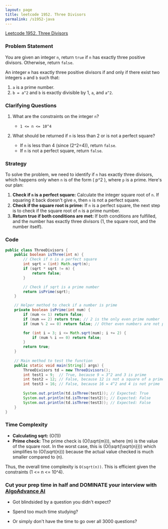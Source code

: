 ```yaml
---
layout: page
title: leetcode 1952. Three Divisors
permalink: /s1952-java
---
```

[Leetcode 1952. Three Divisors](https://algoadvance.github.io/algoadvance/l1952)
### Problem Statement
You are given an integer `n`, return `true` if `n` has exactly three positive divisors. Otherwise, return `false`.

An integer `m` has exactly three positive divisors if and only if there exist two integers `a` and `b` such that:
1. `a` is a prime number.
2. `b = a^2` and `b` is exactly divisible by 1, `a`, and `a^2`.

### Clarifying Questions
1. What are the constraints on the integer `n`?
   - `1 <= n <= 10^4`

2. What should be returned if `n` is less than 2 or is not a perfect square?
   - If `n` is less than 4 (since \(2^2=4\)), return `false`.
   - If `n` is not a perfect square, return `false`.

### Strategy
To solve the problem, we need to identify if `n` has exactly three divisors, which happens only when `n` is of the form \( p^2 \), where `p` is a prime. Here's our plan:

1. **Check if `n` is a perfect square:** Calculate the integer square root of `n`. If squaring it back doesn't give `n`, then `n` is not a perfect square.
2. **Check if the square root is prime:** If `n` is a perfect square, the next step is to check if the square root of `n` is a prime number.
3. **Return true if both conditions are met:** If both conditions are fulfilled, and the number has exactly three divisors (1, the square root, and the number itself).

### Code
```java
public class ThreeDivisors {
    public boolean isThree(int n) {
        // Check if n is a perfect square
        int sqrt = (int) Math.sqrt(n);
        if (sqrt * sqrt != n) {
            return false;
        }

        // Check if sqrt is a prime number
        return isPrime(sqrt);
    }

    // Helper method to check if a number is prime
    private boolean isPrime(int num) {
        if (num <= 1) return false;
        if (num == 2) return true; // 2 is the only even prime number
        if (num % 2 == 0) return false; // Other even numbers are not primes

        for (int i = 3; i <= Math.sqrt(num); i += 2) {
            if (num % i == 0) return false;
        }
        return true;
    }
    
    // Main method to test the function
    public static void main(String[] args) {
        ThreeDivisors td = new ThreeDivisors();
        int test1 = 9;  // True, because 9 = 3^2 and 3 is prime
        int test2 = 12; // False, because 12 is not a square of a prime
        int test3 = 16; // False, because 16 = 4^2 and 4 is not prime
        
        System.out.println(td.isThree(test1)); // Expected: True
        System.out.println(td.isThree(test2)); // Expected: False
        System.out.println(td.isThree(test3)); // Expected: False
    }
}
```

### Time Complexity
- **Calculating sqrt:** \(O(1)\)
- **Prime check:** The prime check is \(O(\sqrt{m})\), where \(m\) is the value of the square root. In the worst case, this is \(O(\sqrt{\sqrt{n}})\) which simplifies to \(O(\sqrt{n})\) because the actual value checked is much smaller compared to \(n\).

Thus, the overall time complexity is `O(sqrt(n))`. This is efficient given the constraints \(1 <= n <= 10^4\).


### Cut your prep time in half and DOMINATE your interview with [AlgoAdvance AI](https://algoAdvance.com)

- Got blindsided by a question you didn't expect?

- Spend too much time studying?

- Or simply don't have the time to go over all 3000 questions?

